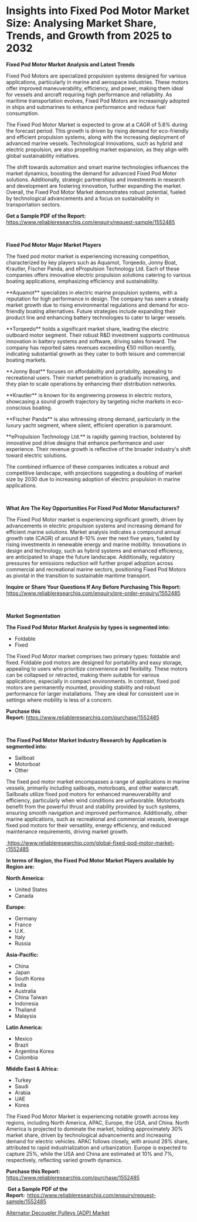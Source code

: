 <p><h1>Insights into Fixed Pod Motor Market Size: Analysing Market Share, Trends, and Growth from 2025 to 2032</h1></p><p><strong>Fixed Pod Motor Market Analysis and Latest Trends</strong></p>
<p><p>Fixed Pod Motors are specialized propulsion systems designed for various applications, particularly in marine and aerospace industries. These motors offer improved maneuverability, efficiency, and power, making them ideal for vessels and aircraft requiring high performance and reliability. As maritime transportation evolves, Fixed Pod Motors are increasingly adopted in ships and submarines to enhance performance and reduce fuel consumption.</p><p>The Fixed Pod Motor Market is expected to grow at a CAGR of 5.8% during the forecast period. This growth is driven by rising demand for eco-friendly and efficient propulsion systems, along with the increasing deployment of advanced marine vessels. Technological innovations, such as hybrid and electric propulsion, are also propelling market expansion, as they align with global sustainability initiatives. </p><p>The shift towards automation and smart marine technologies influences the market dynamics, boosting the demand for advanced Fixed Pod Motor solutions. Additionally, strategic partnerships and investments in research and development are fostering innovation, further expanding the market. Overall, the Fixed Pod Motor Market demonstrates robust potential, fueled by technological advancements and a focus on sustainability in transportation sectors.</p></p>
<p><strong>Get a Sample PDF of the Report:&nbsp;</strong> <a href="https://www.reliableresearchiq.com/enquiry/request-sample/1552485?utm_campaign=2219&utm_medium=2&utm_source=Github&utm_content=ia&utm_term=27022025&utm_id=fixed-pod-motor">https://www.reliableresearchiq.com/enquiry/request-sample/1552485</a></p>
<p>&nbsp;</p>
<p><strong>Fixed Pod Motor Major Market Players</strong></p>
<p><p>The fixed pod motor market is experiencing increasing competition, characterized by key players such as Aquamot, Torqeedo, Jonny Boat, Krautler, Fischer Panda, and ePropulsion Technology Ltd. Each of these companies offers innovative electric propulsion solutions catering to various boating applications, emphasizing efficiency and sustainability.</p><p>**Aquamot** specializes in electric marine propulsion systems, with a reputation for high performance in design. The company has seen a steady market growth due to rising environmental regulations and demand for eco-friendly boating alternatives. Future strategies include expanding their product line and enhancing battery technologies to cater to larger vessels.</p><p>**Torqeedo** holds a significant market share, leading the electric outboard motor segment. Their robust R&D investment supports continuous innovation in battery systems and software, driving sales forward. The company has reported sales revenues exceeding €50 million recently, indicating substantial growth as they cater to both leisure and commercial boating markets.</p><p>**Jonny Boat** focuses on affordability and portability, appealing to recreational users. Their market penetration is gradually increasing, and they plan to scale operations by enhancing their distribution networks. </p><p>**Krautler** is known for its engineering prowess in electric motors, showcasing a sound growth trajectory by targeting niche markets in eco-conscious boating. </p><p>**Fischer Panda** is also witnessing strong demand, particularly in the luxury yacht segment, where silent, efficient operation is paramount. </p><p>**ePropulsion Technology Ltd.** is rapidly gaining traction, bolstered by innovative pod drive designs that enhance performance and user experience. Their revenue growth is reflective of the broader industry's shift toward electric solutions. </p><p>The combined influence of these companies indicates a robust and competitive landscape, with projections suggesting a doubling of market size by 2030 due to increasing adoption of electric propulsion in marine applications.</p></p>
<p>&nbsp;</p>
<p><strong>What Are The Key Opportunities For Fixed Pod Motor Manufacturers?</strong></p>
<p><p>The Fixed Pod Motor market is experiencing significant growth, driven by advancements in electric propulsion systems and increasing demand for efficient marine solutions. Market analysis indicates a compound annual growth rate (CAGR) of around 8-10% over the next five years, fueled by rising investments in renewable energy and marine mobility. Innovations in design and technology, such as hybrid systems and enhanced efficiency, are anticipated to shape the future landscape. Additionally, regulatory pressures for emissions reduction will further propel adoption across commercial and recreational marine sectors, positioning Fixed Pod Motors as pivotal in the transition to sustainable maritime transport.</p></p>
<p><strong>Inquire or Share Your Questions If Any Before Purchasing This Report:</strong> <a href="https://www.reliableresearchiq.com/enquiry/pre-order-enquiry/1552485?utm_campaign=2219&utm_medium=2&utm_source=Github&utm_content=ia&utm_term=27022025&utm_id=fixed-pod-motor">https://www.reliableresearchiq.com/enquiry/pre-order-enquiry/1552485</a></p>
<p>&nbsp;</p>
<p><strong>Market Segmentation</strong></p>
<p><strong>The Fixed Pod Motor Market Analysis by types is segmented into:</strong></p>
<p><ul><li>Foldable</li><li>Fixed</li></ul></p>
<p><p>The Fixed Pod Motor market comprises two primary types: foldable and fixed. Foldable pod motors are designed for portability and easy storage, appealing to users who prioritize convenience and flexibility. These motors can be collapsed or retracted, making them suitable for various applications, especially in compact environments. In contrast, fixed pod motors are permanently mounted, providing stability and robust performance for larger installations. They are ideal for consistent use in settings where mobility is less of a concern.</p></p>
<p><strong>Purchase this Report:&nbsp;</strong><a href="https://www.reliableresearchiq.com/purchase/1552485?utm_campaign=2219&utm_medium=2&utm_source=Github&utm_content=ia&utm_term=27022025&utm_id=fixed-pod-motor">https://www.reliableresearchiq.com/purchase/1552485</a></p>
<p>&nbsp;</p>
<p><strong>The Fixed Pod Motor Market Industry Research by Application is segmented into:</strong></p>
<p><ul><li>Sailboat</li><li>Motorboat</li><li>Other</li></ul></p>
<p><p>The fixed pod motor market encompasses a range of applications in marine vessels, primarily including sailboats, motorboats, and other watercraft. Sailboats utilize fixed pod motors for enhanced maneuverability and efficiency, particularly when wind conditions are unfavorable. Motorboats benefit from the powerful thrust and stability provided by such systems, ensuring smooth navigation and improved performance. Additionally, other marine applications, such as recreational and commercial vessels, leverage fixed pod motors for their versatility, energy efficiency, and reduced maintenance requirements, driving market growth.</p></p>
<p><a href="https://www.reliableresearchiq.com/global-fixed-pod-motor-market-r1552485?utm_campaign=2219&utm_medium=2&utm_source=Github&utm_content=ia&utm_term=27022025&utm_id=fixed-pod-motor">&nbsp;https://www.reliableresearchiq.com/global-fixed-pod-motor-market-r1552485</a></p>
<p><strong>In terms of Region, the Fixed Pod Motor Market Players available by Region are:</strong></p>
<p>
    <p> <strong> North America: </strong>
        <ul>
            <li>United States</li>
            <li>Canada</li>
        </ul>
        </p> 
    <p> <strong> Europe: </strong>
        <ul>
            <li>Germany</li>
            <li>France</li>
            <li>U.K.</li>
            <li>Italy</li>
            <li>Russia</li>
        </ul>
        </p> 
    <p> <strong> Asia-Pacific: </strong>
        <ul>
            <li>China</li>
            <li>Japan</li>
            <li>South Korea</li>
            <li>India</li>
            <li>Australia</li>
            <li>China Taiwan</li>
            <li>Indonesia</li>
            <li>Thailand</li>
            <li>Malaysia</li>
        </ul>
        </p> 
    <p> <strong> Latin America: </strong>
        <ul>
            <li>Mexico</li>
            <li>Brazil</li>
            <li>Argentina Korea</li>
            <li>Colombia</li>
        </ul>
        </p> 
    <p> <strong> Middle East & Africa: </strong>
        <ul>
            <li>Turkey</li>
            <li>Saudi</li>
            <li>Arabia</li>
            <li>UAE</li>
            <li>Korea</li>
        </ul>
    </p>
    </p>
<p><p>The Fixed Pod Motor Market is experiencing notable growth across key regions, including North America, APAC, Europe, the USA, and China. North America is projected to dominate the market, holding approximately 30% market share, driven by technological advancements and increasing demand for electric vehicles. APAC follows closely, with around 28% share, attributed to rapid industrialization and urbanization. Europe is expected to capture 25%, while the USA and China are estimated at 10% and 7%, respectively, reflecting varied growth dynamics.</p></p>
<p><strong>Purchase this Report: </strong><a href="https://www.reliableresearchiq.com/purchase/1552485?utm_campaign=2219&utm_medium=2&utm_source=Github&utm_content=ia&utm_term=27022025&utm_id=fixed-pod-motor">https://www.reliableresearchiq.com/purchase/1552485</a></p>
<p>&nbsp;<strong>Get a Sample PDF of the Report:&nbsp;&nbsp;</strong><a href="https://www.reliableresearchiq.com/enquiry/request-sample/1552485?utm_campaign=2219&utm_medium=2&utm_source=Github&utm_content=ia&utm_term=27022025&utm_id=fixed-pod-motor">https://www.reliableresearchiq.com/enquiry/request-sample/1552485</a></p>
<p><strong></strong></p>
<p><p><a href="https://github.com/stephaniwo144/Market-Research-Report-List-1/blob/main/alternator-decoupler-pulleys-adp-market.md?utm_campaign=2219&utm_medium=2&utm_source=Github&utm_content=ia&utm_term=27022025&utm_id=fixed-pod-motor">Alternator Decoupler Pulleys (ADP) Market</a></p></p>
